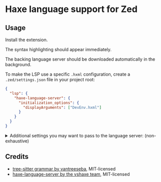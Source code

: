 # Haxe language support for Zed

## Usage

Install the extension.

The syntax highlighting should appear immediately.

The backing language server should be downloaded automatically in the background.

To make the LSP use a specific `.hxml` configuration, create a `.zed/settings.json` file in your project root:

```json
{
  "lsp": {
    "haxe-language-server": {
      "initialization_options": {
        "displayArguments": ["DevEnv.hxml"]
      }
    }
  }
}
```

<details>
  <summary>Additional settings you may want to pass to the language server: (non-exhaustive)</summary>

  [(reference)](https://github.com/vshaxe/haxe-language-server/blob/9c3114de15bfd8096833ee50aab131459347e3f7/src/haxeLanguageServer/Configuration.hx#L134)

  ```json
  {
    "lsp": {
      "haxe-language-server": {
        "initialization_options": {
          "displayServerConfig": {
            "path": "/your/custom/haxe/here"
          }
        },
        "settings": {
          "haxe": {
            "buildCompletionCache": true,
            "displayHost": "127.0.0.1",
            "displayPort": 6001
          }
        }
      }
    }
  }
  ```
</details>

## Credits

- [tree-sitter grammar by vantreeseba](https://github.com/vantreeseba/tree-sitter-haxe),
MIT-licensed
- [haxe-language-server by the vshaxe team](https://github.com/vshaxe/haxe-language-server), MIT-licensed
